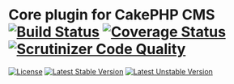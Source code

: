 # Core plugin for CakePHP CMS [![Build Status](https://travis-ci.org/CakeCMS/Core.svg?branch=master)](https://travis-ci.org/CakeCMS/Core) [![Coverage Status](https://coveralls.io/repos/github/CakeCMS/Core/badge.svg?branch=master)](https://coveralls.io/github/CakeCMS/Core?branch=master) [![Scrutinizer Code Quality](https://scrutinizer-ci.com/g/CakeCMS/Core/badges/quality-score.png?b=master)](https://scrutinizer-ci.com/g/CakeCMS/Core/?branch=master)

[![License](https://poser.pugx.org/cake-cms/core/license?format=flat-square)](https://packagist.org/packages/cake-cms/core) [![Latest Stable Version](https://poser.pugx.org/cake-cms/core/v/stable?format=flat-square)](https://packagist.org/packages/cake-cms/core) [![Latest Unstable Version](https://poser.pugx.org/cake-cms/core/v/unstable?format=flat-square)](https://packagist.org/packages/cake-cms/core)
